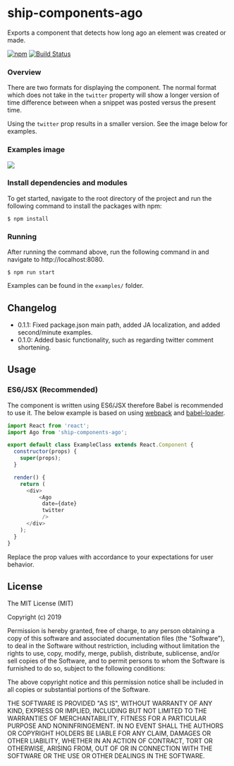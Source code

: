 # ship-components-ago
Exports a component that detects how long ago an element was created or made.

[![npm](https://img.shields.io/npm/v/ship-components-ago.svg)](https://www.npmjs.com/package/ship-components-ago)
[![Build Status](http://img.shields.io/travis/ship-components/ship-components-ago/master.svg?style=flat)](https://travis-ci.org/ship-components/ship-components-ago)

### Overview

There are two formats for displaying the component. The normal format which does not take in the `twitter` property will show a longer version of time difference between when a snippet was posted versus the present time. 

Using the `twitter` prop results in a smaller version. See the image below for examples.
### Examples image

![](https://i.imgur.com/iouCQUV.png)

### Install dependencies and modules
To get started, navigate to the root directory of the project and run the following command to install the packages with npm:

```shell
$ npm install
```
### Running
After running the command above, run the following command in and navigate to http://localhost:8080.
```shell
$ npm run start
```
  
Examples can be found in the `examples/` folder. 

## Changelog

- 0.1.1: Fixed package.json main path, added JA localization, and added second/minute examples.
- 0.1.0: Added basic functionality, such as regarding twitter comment shortening.

## Usage

### ES6/JSX (Recommended)
The component is written using ES6/JSX therefore Babel is recommended to use it. The below example is based on using [webpack](http://webpack.github.io/) and [babel-loader](https://github.com/babel/babel-loader).
```js
import React from 'react';
import Ago from 'ship-components-ago';

export default class ExampleClass extends React.Component {
  constructor(props) {
    super(props);
  }

  render() {
    return (
      <div>
	      <Ago
           date={date}
           twitter
	       />
      </div>
    );
  }
}
```

Replace the prop values with accordance to your expectations for user behavior.

## License
The MIT License (MIT)

Copyright (c) 2019

Permission is hereby granted, free of charge, to any person obtaining a copy
of this software and associated documentation files (the "Software"), to deal
in the Software without restriction, including without limitation the rights
to use, copy, modify, merge, publish, distribute, sublicense, and/or sell
copies of the Software, and to permit persons to whom the Software is
furnished to do so, subject to the following conditions:

The above copyright notice and this permission notice shall be included in all
copies or substantial portions of the Software.

THE SOFTWARE IS PROVIDED "AS IS", WITHOUT WARRANTY OF ANY KIND, EXPRESS OR
IMPLIED, INCLUDING BUT NOT LIMITED TO THE WARRANTIES OF MERCHANTABILITY,
FITNESS FOR A PARTICULAR PURPOSE AND NONINFRINGEMENT. IN NO EVENT SHALL THE
AUTHORS OR COPYRIGHT HOLDERS BE LIABLE FOR ANY CLAIM, DAMAGES OR OTHER
LIABILITY, WHETHER IN AN ACTION OF CONTRACT, TORT OR OTHERWISE, ARISING FROM,
OUT OF OR IN CONNECTION WITH THE SOFTWARE OR THE USE OR OTHER DEALINGS IN THE
SOFTWARE.